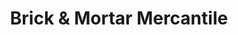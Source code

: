 ---
title: "Brick & Mortar Mercantile"
url: /leesburg/brick-und-mortar-mercantile/
shop: Dorfladen
---